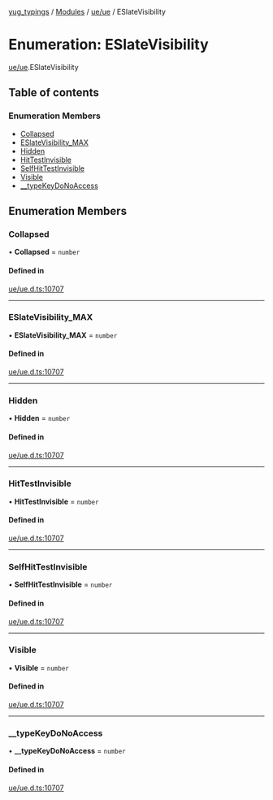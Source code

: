 [yug_typings](../README.md) / [Modules](../modules.md) / [ue/ue](../modules/ue_ue.md) / ESlateVisibility

# Enumeration: ESlateVisibility

[ue/ue](../modules/ue_ue.md).ESlateVisibility

## Table of contents

### Enumeration Members

- [Collapsed](ue_ue.ESlateVisibility.md#collapsed)
- [ESlateVisibility\_MAX](ue_ue.ESlateVisibility.md#eslatevisibility_max)
- [Hidden](ue_ue.ESlateVisibility.md#hidden)
- [HitTestInvisible](ue_ue.ESlateVisibility.md#hittestinvisible)
- [SelfHitTestInvisible](ue_ue.ESlateVisibility.md#selfhittestinvisible)
- [Visible](ue_ue.ESlateVisibility.md#visible)
- [\_\_typeKeyDoNoAccess](ue_ue.ESlateVisibility.md#__typekeydonoaccess)

## Enumeration Members

### Collapsed

• **Collapsed** = `number`

#### Defined in

[ue/ue.d.ts:10707](https://github.com/YugMetaverse/yug_typings/blob/b7d9b19/ue/ue.d.ts#L10707)

___

### ESlateVisibility\_MAX

• **ESlateVisibility\_MAX** = `number`

#### Defined in

[ue/ue.d.ts:10707](https://github.com/YugMetaverse/yug_typings/blob/b7d9b19/ue/ue.d.ts#L10707)

___

### Hidden

• **Hidden** = `number`

#### Defined in

[ue/ue.d.ts:10707](https://github.com/YugMetaverse/yug_typings/blob/b7d9b19/ue/ue.d.ts#L10707)

___

### HitTestInvisible

• **HitTestInvisible** = `number`

#### Defined in

[ue/ue.d.ts:10707](https://github.com/YugMetaverse/yug_typings/blob/b7d9b19/ue/ue.d.ts#L10707)

___

### SelfHitTestInvisible

• **SelfHitTestInvisible** = `number`

#### Defined in

[ue/ue.d.ts:10707](https://github.com/YugMetaverse/yug_typings/blob/b7d9b19/ue/ue.d.ts#L10707)

___

### Visible

• **Visible** = `number`

#### Defined in

[ue/ue.d.ts:10707](https://github.com/YugMetaverse/yug_typings/blob/b7d9b19/ue/ue.d.ts#L10707)

___

### \_\_typeKeyDoNoAccess

• **\_\_typeKeyDoNoAccess** = `number`

#### Defined in

[ue/ue.d.ts:10707](https://github.com/YugMetaverse/yug_typings/blob/b7d9b19/ue/ue.d.ts#L10707)
